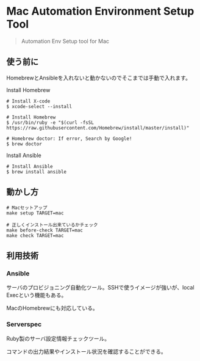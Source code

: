 # Mac Automation Environment Setup Tool

> Automation Env Setup tool for Mac

## 

## 使う前に

HomebrewとAnsibleを入れないと動かないのでそこまでは手動で入れます。

Install Homebrew

```
# Install X-code
$ xcode-select --install
 
# Install Homebrew
$ /usr/bin/ruby -e "$(curl -fsSL https://raw.githubusercontent.com/Homebrew/install/master/install)"
 
# Homebrew doctor: If error, Search by Google!
$ brew doctor
```

Install Ansible

```
# Install Ansible
$ brew install ansible
```

## 動かし方

```
# Macセットアップ
make setup TARGET=mac

# 正しくインストール出来ているかチェック
make before-check TARGET=mac
make check TARGET=mac
```

## 利用技術

### Ansible

サーバのプロビジョニング自動化ツール。SSHで使うイメージが強いが、local Execという機能もある。

MacのHomebrewにも対応している。

### Serverspec

Ruby製のサーバ設定情報チェックツール。

コマンドの出力結果やインストール状況を確認することができる。
